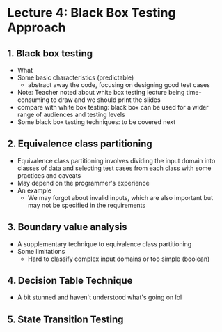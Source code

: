 # Lecture 4: Black Box Testing Approach

## 1. Black box testing

- What
- Some basic characteristics (predictable)
  - abstract away the code, focusing on designing good test cases
- Note: Teacher noted about white box testing lecture being time-consuming to draw and we should print the slides
- compare with white box testing: black box can be used for a wider range of audiences and testing levels
- Some black box testing techniques: to be covered next

## 2. Equivalence class partitioning

- Equivalence class partitioning involves dividing the input domain into classes of data and selecting test cases from each class with some practices and caveats
- May depend on the programmer's experience
- An example
  - We may forgot about invalid inputs, which are also important but may not be specified in the requirements
## 3. Boundary value analysis

- A supplementary technique to equivalence class partitioning
- Some limitations
  - Hard to classify complex input domains or too simple (boolean)

## 4. Decision Table Technique

- A bit stunned and haven't understood what's going on lol

## 5. State Transition Testing


